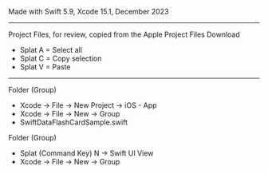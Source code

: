 Made with Swift 5.9, Xcode 15.1, December 2023

- - - -

Project Files, for review, copied from the Apple Project Files Download

* Splat A = Select all
* Splat C = Copy selection
* Splat V = Paste

- - - - 

Folder (Group)
* Xcode -> File -> New Project -> iOS - App
* Xcode -> File -> New -> Group
* SwiftDataFlashCardSample.swift

Folder (Group)
* Splat (Command Key) N -> Swift UI View
* Xcode -> File -> New -> Group
